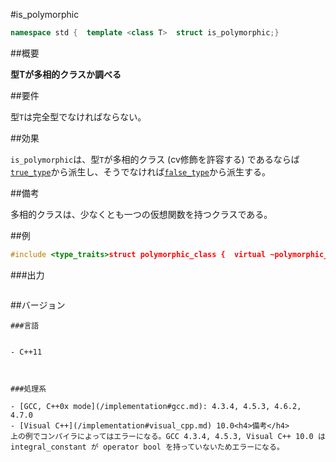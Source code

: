 #is_polymorphic
```cpp
namespace std {  template <class T>  struct is_polymorphic;}
```

##概要

<b>型Tが多相的クラスか調べる</b>


##要件

型`T`は完全型でなければならない。


##効果

`is_polymorphic`は、型`T`が多相的クラス (cv修飾を許容する) であるならば[`true_type`](/reference/type_traits/integral_constant-true_type-false_type.md)から派生し、そうでなければ[`false_type`](/reference/type_traits/integral_constant-true_type-false_type.md)から派生する。


##備考

多相的クラスは、少なくとも一つの仮想関数を持つクラスである。


##例

```cpp
#include <type_traits>struct polymorphic_class {  virtual ~polymorphic_class() {}   // 仮想関数を持つ};class non_polymorphic_class{};static_assert(std::is_polymorphic<polymorphic_class>::value == true, "value == true, polymorphic_class is polymorphic");static_assert(std::is_same<std::is_polymorphic<polymorphic_class>::value_type, bool>::value, "value_type == bool");static_assert(std::is_same<std::is_polymorphic<polymorphic_class>::type, std::true_type>::value, "type == true_type");static_assert(std::is_polymorphic<polymorphic_class>() == true, "is_polymorphic<polymorphic_class>() == true");static_assert(std::is_polymorphic<non_polymorphic_class>::value == false, "value == false, non_polymorphic_class is not polymorphic");static_assert(std::is_same<std::is_polymorphic<non_polymorphic_class>::value_type, bool>::value, "value_type == bool");static_assert(std::is_same<std::is_polymorphic<non_polymorphic_class>::type, std::false_type>::value, "type == false_type");static_assert(std::is_polymorphic<non_polymorphic_class>() == false, "is_polymorphic<non_polymorphic_class>() == false");static_assert(std::is_polymorphic<const volatile polymorphic_class>::value == true, "value == true, const volatile polymorphic_class is polymorphic");static_assert(std::is_polymorphic<polymorphic_class&>::value == false, "value == true, polymorphic_class& is not polymorphic");int main(){}
```

###出力

```cpp
```

##バージョン
```
###言語


- C++11



###処理系

- [GCC, C++0x mode](/implementation#gcc.md): 4.3.4, 4.5.3, 4.6.2, 4.7.0
- [Visual C++](/implementation#visual_cpp.md) 10.0<h4>備考</h4>
上の例でコンパイラによってはエラーになる。GCC 4.3.4, 4.5.3, Visual C++ 10.0 は integral_constant が operator bool を持っていないためエラーになる。


